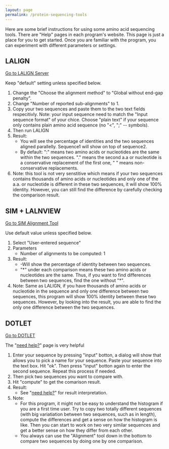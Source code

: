 ```yaml
---
layout: page
permalink: /protein-sequencing-tools
---
```

Here are some brief instructions for using some amino acid sequencing
tools. There are \"Help\" pages in each program\'s website. This page is
just a place for you to get started. Once you are familiar with the
program, you can experiment with different parameters or settings.

LALIGN
------

[Go to LALIGN
Server](http://www.ch.embnet.org/software/LALIGN_form.html)

Keep \"default\" setting unless specified below.

1.  Change the \"Choose the alignment method\" to \"Global without
    end-gap penalty\".
2.  Change \"Number of reported sub-alignments\" to 1.
3.  Copy your two sequences and paste them to the two text fields
    respecitivly. Note: your input sequence need to match the \"Input
    sequence format\" of your chice. Choose \"plain text\" if your
    sequence only contains plain amino acid sequence (no \"\<\", \";\"
    \-- symbols).
4.  Then run LALIGN
5.  Result:
    -   You will see the percentage of identities and the two sequences
        aligned parallelly. Sequence1 will show on top of sequence2.
    -   By default: \":\" means two amino acids or nucleotides are the
        same within the two sequences. \".\" means the second a.a or
        nucleotide is a conservative replacement of the first one, \" \"
        means non-conservative replacements.
6.  Note: this tool is not very senstitive which means if your two
    sequences contains thousands of amino acids or nucleotides and only
    one of the a.a. or nucleotide is different in these two sequences,
    it will show 100% identity. However, you can still find the
    difference by carefully checking the comparison result.

SIM + LALNVIEW
--------------

[Go to SIM Alignment Tool](http://web.expasy.org/error/removed.html)

Use default value unless specified below.

1.  Select \"User-entered sequence\"
2.  Parameters
    -   Number of alignments to be computed: 1
3.  Result:
    -   -Will show the percentage of identity between two sequences.
    -   \"\*\" under each comparison means these two amino acids or
        nucleotides are the same. Thus, if you want to find differences
        between two sequences, find the one without \"\*\".
4.  Note: Same as LALIGN, if you have thousands of amino acids or
    nucleotide in the sequence and only one difference between two
    sequences, this program will show 100% identity between these two
    sequences. However, by looking into the result, you are able to find
    the only one difference between the two sequences.

DOTLET
------

[Go to DOTLET](http://alggen.lsi.upc.es/softpublic/dotlet/Dotlet.html)

The \"[need
help?](http://ccg.vital-it.ch/java/dotlet/dotlet_help.html)\" page is
very helpful

1.  Enter your sequence by pressing \"input\" botton, a dialog will show
    that allows you to pick a name for your sequence. Paste your
    sequence into the text box. Hit \"ok\". Then press \"input\" botton
    again to enter the second sequence. Repeat this process if needed.
2.  Then pick two sequences you want to compare with.
3.  Hit \"compute\" to get the comarison result.
4.  Result:
    -   See \"[need
        help?](http://ccg.vital-it.ch/java/dotlet/dotlet_help.html)\"
        for result interpretation.
5.  Note:
    -   For this program, it might not be easy to understand the
        histogram if you are a first time user. Try to copy two totally
        different sequences (with big variatiation between two
        sequences, such as in length), compute the differences and get a
        sense on how the histogram is like. Then you can start to work
        on two very similar sequences and get a better sense on how they
        differ from each other.
    -   You always can use the \"Alignment\" tool down in the bottom to
        compare two sequences by doing one by one comparison.
